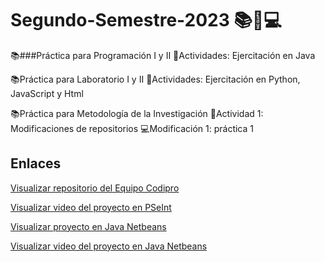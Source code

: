 # Segundo-Semestre-2023 📚📝💻

📚###Práctica para Programación I y II
📝Actividades: Ejercitación en Java

📚Práctica para Laboratorio I y II
📝Actividades: Ejercitación en Python, JavaScript y Html

📚Práctica para Metodología de la Investigación
📝Actividad 1: Modificaciones de repositorios
💻Modificación 1: práctica 1

## Enlaces

[Visualizar repositorio del Equipo Codipro](https://github.com/CodeStrong2023/SegundoSemestreCodiPro)

[Visualizar video del proyecto en PSeInt](https://www.youtube.com/watch?v=jWhF1lcBhNo)

[Visualizar proyecto en Java Netbeans](https://github.com/CodeStrong2023/HolaMundoAnimal/tree/ed7eced3336eee51634940fafb283bfa7c2b4c0c)

[Visualizar video del proyecto en Java Netbeans](https://drive.google.com/file/d/1YZ7ICeN_1UznWKbXkmGsZL2ynZ-muR4e/view?usp=sharing)
